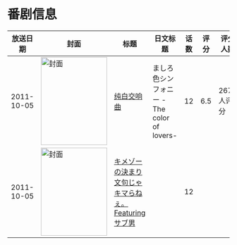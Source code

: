 # 番剧信息

|放送日期|封面|标题|日文标题|话数|评分|评分人数|
|---|---|---|---|---|---|---|
|2011-10-05|<img src="//lain.bgm.tv/pic/cover/c/00/5f/12557_MLQQE.jpg" alt="封面" style="width:150px;height:200px;object-fit:cover;">|[纯白交响曲](https://bangumi.tv/subject/12557)|ましろ色シンフォニー -The color of lovers-|12|6.5|2671人评分|
|2011-10-05|<img src="//lain.bgm.tv/pic/cover/c/c0/96/238447_cu4Xz.jpg" alt="封面" style="width:150px;height:200px;object-fit:cover;">|[キメゾーの決まり文句じゃキマらねぇ。Featuring サブ男](https://bangumi.tv/subject/238447)||12|||

